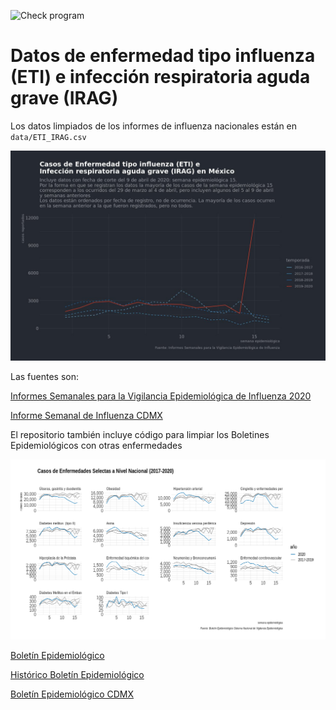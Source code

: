 <!-- badges: start -->
  ![Check program](https://github.com/diegovalle/IRAG/workflows/Check%20program/badge.svg?branch=master)
<!-- badges: end -->

# Datos de enfermedad tipo influenza (ETI) e infección respiratoria aguda grave (IRAG) 

Los datos limpiados de los informes de influenza nacionales están en `data/ETI_IRAG.csv`

![ETI/IRAG](https://github.com/diegovalle/IRAG/raw/master/meta/15.jpeg)

Las fuentes son:

[Informes Semanales para la Vigilancia Epidemiológica de Influenza 2020](https://www.gob.mx/salud/documentos/informes-semanales-para-la-vigilancia-epidemiologica-de-influenza-2020)

[Informe Semanal de Influenza CDMX](http://sersalud.cdmx.gob.mx/sspcdmx/direccion_epi_preven.php)

El repositorio también incluye código para limpiar los Boletines Epidemiológicos con otras enfermedades

![ETI/IRAG](https://github.com/diegovalle/IRAG/raw/master/meta/boletin_nacional.png)

[Boletín Epidemiológico](https://www.gob.mx/salud/documentos/boletinepidemiologico-sistema-nacional-de-vigilancia-epidemiologica-sistema-unico-de-informacion-231750)

[Histórico Boletín Epidemiológico](https://www.gob.mx/salud/acciones-y-programas/historico-boletin-epidemiologico)

[Boletín Epidemiológico CDMX](http://sersalud.cdmx.gob.mx/sspcdmx/direccion_epi_preven.php)
